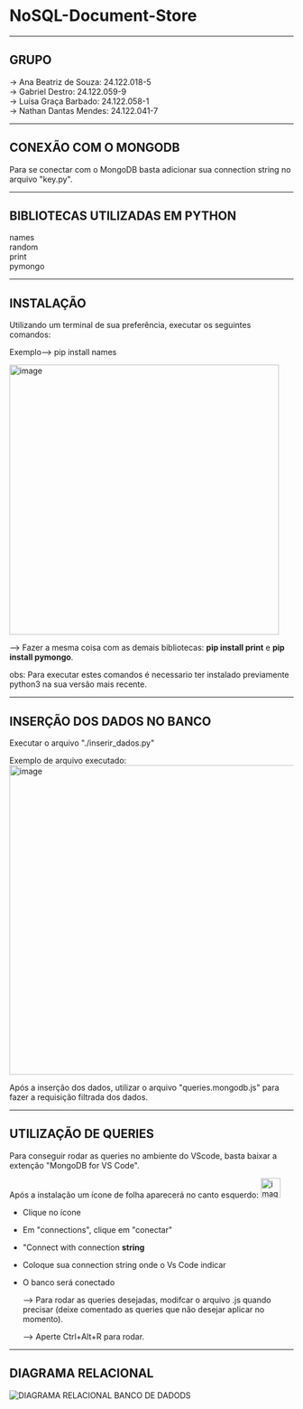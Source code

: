 # NoSQL-Document-Store

----
<h2>GRUPO</h2>
  -> Ana Beatriz de Souza: 24.122.018-5 <br>
  -> Gabriel Destro: 24.122.059-9 <br>
  -> Luísa Graça Barbado:  24.122.058-1 <br>
  -> Nathan Dantas Mendes: 24.122.041-7 <br>

----

<h2>CONEXÃO COM O MONGODB</h2>

Para se conectar com o MongoDB basta adicionar sua connection string no arquivo "key.py".


----
<h2>BIBLIOTECAS UTILIZADAS EM PYTHON</h2>

names <br>
random  <br>
print <br>
pymongo <br>

----

<h2>INSTALAÇÃO</h2>

Utilizando um terminal de sua preferência, executar os seguintes comandos:

Exemplo--> pip install names<br> 

<img width="478" alt="image" src="https://github.com/user-attachments/assets/fea971b8-6294-4577-9a56-4a4e1fbb79e4">

--> Fazer a mesma coisa com as demais bibliotecas: **pip install print** e **pip install pymongo**.


obs: Para executar estes comandos é necessario ter instalado previamente python3 na sua versão mais recente. 

----
<h2>INSERÇÃO DOS DADOS NO BANCO</h2>
  Executar o arquivo "./inserir_dados.py" 
  

  Exemplo de arquivo executado:<br>
  <img width="548" alt="image" src="https://github.com/user-attachments/assets/0cf6820b-d106-4c20-99a8-c12bae30712c">

  Após a inserção dos dados, utilizar o arquivo "queries.mongodb.js" para fazer a requisição filtrada dos dados.


  ----
<h2>UTILIZAÇÃO DE QUERIES</h2>
  Para conseguir rodar as queries no ambiente do VScode, basta baixar a extenção "MongoDB for VS Code".

  Após a instalação um ícone de folha aparecerá no canto esquerdo: <img width="35" alt="image" src="https://github.com/user-attachments/assets/b19dfe5f-8786-463c-9660-3b7081038860">


 * Clique no ícone
 * Em "connections", clique em "conectar"
 * "Connect with connection **string**
 * Coloque sua connection string onde o Vs Code indicar
 * O banco será conectado

   --> Para rodar as queries desejadas, modifcar o arquivo .js quando precisar (deixe comentado as queries que não desejar aplicar no momento).
   
   --> Aperte Ctrl+Alt+R para rodar.

  
----
<h2>DIAGRAMA RELACIONAL</h2>

![DIAGRAMA RELACIONAL BANCO DE DADODS](https://github.com/user-attachments/assets/138e57f8-33b1-41e2-8799-112479c09dfd)



